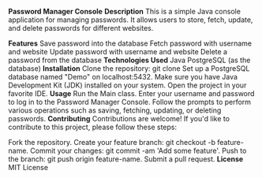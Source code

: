**Password Manager Console**
**Description**
This is a simple Java console application for managing passwords. It allows users to store, fetch, update, and delete passwords for different websites.

**Features**
Save password into the database
Fetch password with username and website
Update password with username and website
Delete a password from the database
**Technologies Used**
Java
PostgreSQL (as the database)
**Installation**
Clone the repository:
git clone <repository-url>
Set up a PostgreSQL database named "Demo" on localhost:5432.
Make sure you have Java Development Kit (JDK) installed on your system.
Open the project in your favorite IDE.
**Usage**
Run the Main class.
Enter your username and password to log in to the Password Manager Console.
Follow the prompts to perform various operations such as saving, fetching, updating, or deleting passwords.
**Contributing**
Contributions are welcome! If you'd like to contribute to this project, please follow these steps:

Fork the repository.
Create your feature branch: git checkout -b feature-name.
Commit your changes: git commit -am 'Add some feature'.
Push to the branch: git push origin feature-name.
Submit a pull request.
**License**
MIT License

